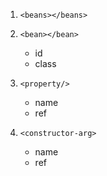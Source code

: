1. `<beans></beans>`

2. `<bean></bean>`
    * id
    * class

3. `<property/>`
    * name
    * ref

4. `<constructor-arg>`
    * name
    * ref